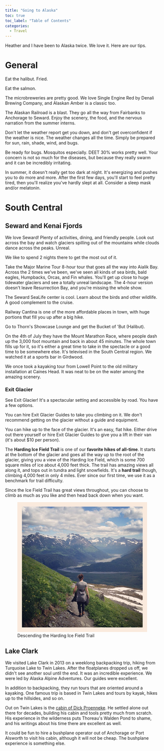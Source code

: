 ```yaml
---
title: "Going to Alaska"
toc: true
toc_label: "Table of Contents"
categories:
  - Travel
---
```


Heather and I have been to Alaska twice. We love it. Here are our tips.

# General
Eat the halibut. Fried.

Eat the salmon.

The microbreweries are pretty good. We love Single Engine Red by Denali Brewing Company, and Alaskan Amber is a classic too.

The Alaskan Railroad is a blast. They go all the way from Fairbanks to Anchorage to Seward. Enjoy the scenery, the food, and the nervous narration from the summer interns.

Don't let the weather report get you down, and don't get overconfident if the weather is nice. The weather changes all the time. Simply be prepared for sun, rain, shade, wind, and bugs.

Be ready for bugs. Mosquitos especially. DEET 30% works pretty well. Your concern is not so much for the diseases, but because they really swarm and it can be incredibly irritating.

In summer, it doesn't really get too dark at night. It's energizing and pushes you to do more and more. After the first few days, you'll start to feel pretty tired, then you'll realize you've hardly slept at all. Consider a sleep mask and/or melatonin.

# South Central

## Seward and Kenai Fjords
We love Seward! Plenty of activities, dining, and friendly people. Look out across the bay and watch glaciers spilling out of the mountains while clouds dance across the peaks. Unreal.

We like to spend 2 nights there to get the most out of it.

Take the Major Marine Tour 8-hour tour that goes all the way into Aialik Bay. Across the 2 times we've been, we've seen all kinds of sea birds, bald eagles, Humpbacks, Orcas, and Fin whales. You'll get up close to huge tidewater glaciers and see a totally unreal landscape. The 4-hour version doesn't leave Resurrection Bay, and you're missing the whole show.

The Seward SeaLife center is cool. Learn about the birds and other wildlife. A good complement to the cruise.

Railway Cantina is one of the more affordable places in town, with huge portions that fill you up after a big hike.

Go to Thorn's Showcase Lounge and get the Bucket of 'But (Halibut).

On the 4th of July they have the Mount Marathon Race, where people dash up the 3,000 foot mountain and back in about 45 minutes. The whole town fills up for it, so it's either a great time to take in the spectacle or a good time to be somewhere else. It's televised in the South Central region. We watched it at a sports bar in Girdwood.

We once took a kayaking tour from Lowell Point to the old military installation at Caines Head. It was neat to be on the water among the amazing scenery.

### Exit Glacier
See Exit Glacier! It's a spectacular setting and accessible by road. You have a few options.

You can hire Exit Glacier Guides to take you climbing on it. We don't recommend getting on the glacier without a guide and equipment.

You can hike up to the face of the glacier. It's an easy, flat hike. Either drive out there yourself or hire Exit Glacier Guides to give you a lift in their van (it's about $10 per person).

The **Harding Ice Field Trail** is one of our **favorite hikes of all-time**. It starts at the bottom of the glacier and goes all the way up to the root of the glacier, giving you a view of the Harding Ice Field, which is some 700 square miles of ice about 4,000 feet thick. The trail has amazing views all along it, and tops out in tundra and light snowfields. It's a **hard trail** though, climbing 4,000 feet in only 4 miles. Ever since our first time, we use it as a benchmark for trail difficulty.

Since the Ice Field Trail has great views throughout, you can choose to climb as much as you like and then head back down when you want.

<figure>
  <img src="\assets\images\2020-01-20-going-to-alaska\harding-ice-field-trail.jpg">
  <figcaption>Descending the Harding Ice Field Trail</figcaption>
</figure>

## Lake Clark
We visited Lake Clark in 2013 on a weeklong backpacking trip, hiking from Turquoise Lake to Twin Lakes. After the floatplanes dropped us off, we didn't see another soul until the end. It was an incredible experience. We were led by Alaska Alpine Adventures. Our guides were excellent.

In addition to backpacking, they run tours that are oriented around a kayaking. One famous trip is based in Twin Lakes and tours by kayak, hikes up to the hillsides, and so on.

Out on Twin Lakes is the [cabin of Dick Proenneke](https://www.nps.gov/lacl/planyourvisit/visit-proenneke-cabin.htm). He settled alone out there for decades, building his cabin and tools pretty much from scratch. His experience in the wilderness puts Thoreau's Walden Pond to shame, and his writings about his time there are excellent as well.

It could be fun to hire a bushplane operator out of Anchorage or Port Alsworth to visit his cabin, although it will not be cheap. The bushplane experience is something else.
